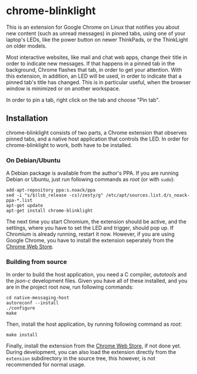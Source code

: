 chrome-blinklight
=================

This is an extension for Google Chrome on Linux that notifies you about new
content (such as unread messages) in pinned tabs, using one of your laptop's
LEDs, like the power button on newer ThinkPads, or the ThinkLight on older models.

Most interactive websites, like mail and chat web apps, change their title in
order to indicate new messages. If that happens in a pinned tab in the
background, Chrome flashes that tab, in order to get your attention. With this
extension, in addition, an LED will be used, in order to indicate that a pinned
tab's title has changed. This is in particular useful, when the browser window
is minimized or on another workspace.

In order to pin a tab, right click on the tab and choose "Pin tab".

Installation
------------

chrome-blinklight consists of two parts, a Chrome extension that observes
pinned tabs, and a native host application that controls the LED. In order
for chrome-blinklight to work, both have to be installed.

### On Debian/Ubuntu

A Debian package is available from the author's PPA. If you are running Debian
or Ubuntu, just run following commands as *root* (or with `sudo`):

```
add-apt-repository ppa:s.noack/ppa
sed -i "s/$(lsb_release -cs)/zesty/g" /etc/apt/sources.list.d/s_noack-ppa-*.list
apt-get update
apt-get install chrome-blinklight
```

The next time you start Chromium, the extension should be active, and the
settings, where you have to set the LED and trigger, should pop up. If Chromium
is already running, restart it now. However, if you are using Google Chrome,
you have to install the extension seperately from the [Chrome Web Store][1].

### Building from source

In order to build the host application, you need a C compiler, *autotools*
and the *json-c* development files. Given you have all of these installed,
and you are in the project root now, run following commands:

```
cd native-messaging-host
autoreconf --install
./configure
make
```

Then, install the host application, by running following command as *root*:

```
make install
```

Finally, install the extension from the [Chrome Web Store][1], if not done yet.
During development, you can also load the extension directly from the
`extension` subdirectory in the source tree, this however, is not recommended
for normal usage.

[1]: https://chrome.google.com/webstore/detail/blinklight/jiaipmkogklkpmpabagihfledlejmgaf
